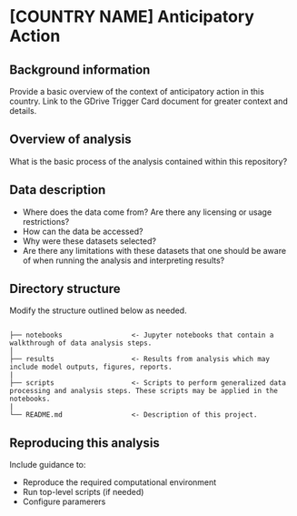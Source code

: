 # [COUNTRY NAME] Anticipatory Action

## Background information

Provide a basic overview of the context of anticipatory action in this country. Link to the GDrive Trigger Card document for greater context and details.  

## Overview of analysis

What is the basic process of the analysis contained within this repository? 

## Data description

- Where does the data come from? Are there any licensing or usage restrictions?
- How can the data be accessed?
- Why were these datasets selected?
- Are there any limitations with these datasets that one should be aware of when running the analysis and interpreting results?

## Directory structure

Modify the structure outlined below as needed. 

```

├── notebooks                 <- Jupyter notebooks that contain a walkthrough of data analysis steps. 
│
├── results                   <- Results from analysis which may include model outputs, figures, reports.  
|
├── scripts                   <- Scripts to perform generalized data processing and analysis steps. These scripts may be applied in the notebooks.    
|
└── README.md                 <- Description of this project.

```

## Reproducing this analysis

Include guidance to:
- Reproduce the required computational environment 
- Run top-level scripts (if needed)
- Configure paramerers